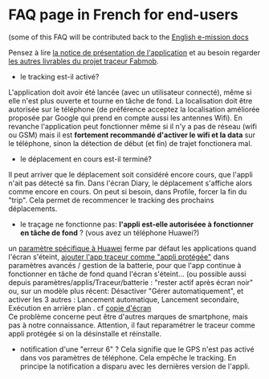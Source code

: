 # FAQ page in French for end-users  

(some of this FAQ will be contributed back to the [English e-mission docs](https://github.com/e-mission/e-mission-docs)

Pensez à lire [la notice de présentation de l'application](https://docs.google.com/document/d/1X_FwiXjmWEFCLNhEXNa3-cD0FCjOURlLClCUiUoQ6PM/) et au besoin regarder [les autres livrables du projet traceur Fabmob](https://oultim.frama.site/livrables).  

- le tracking est-il activé?

L'application doit avoir été lancée (avec un utilisateur connecté), même si elle n'est plus ouverte et tourne en tâche de fond.
La localisation doit être autorisée sur le téléphone (de préférence acceptez la localisation améliorée proposée par Google qui prend en compte aussi les antennes Wifi).
En revanche l'application peut fonctionner même si il n'y a pas de réseau (wifi ou GSM) mais il est **fortement recommandé d'activer le wifi et la data** sur le téléphone, sinon la détection de début (et fin) de trajet fonctionera mal.

- le déplacement en cours est-il terminé?

Il peut arriver que le déplacement soit considéré encore cours, que l'appli n'ait pas détecté sa fin. Dans l'écran Diary, le déplacement s'affiche alors comme encore en cours. On peut si besoin, dans Profile, forcer la fin du "trip". Cela permet de recommencer le tracking des prochains déplacements.

- le traçage ne fonctionne pas: **l'appli est-elle autoriséee à fonctionner en tâche de fond** ? (vous avez un téléphone Huawei?)

 un [paramètre spécifique à Huawei](https://android.stackexchange.com/questions/152649/what-is-protected-apps-in-huawei-phones#152662) ferme par défaut les applications quand l'écran s'éteint, [ajouter l'app traceur comme "appli protégée"](https://support.mypacer.com/hc/en-us/articles/115004919668-My-Huawei-phone-stops-counting-steps-What-should-I-do) dans paramètres avancés / gestion de la batterie, pour que l'app continue à fonctionner en tâche de fond quand l'écran s'éteint...
 (ou possible aussi depuis paramètres/applis/Traceur/batterie : "rester actif après écran noir" ou, sur un modèle plus récent: Désactiver "Gérer automatiquement", et activer les 3 autres : Lancement automatique, Lancement secondaire, Exécution en arrière plan . cf [copie d'écran](https://github.com/fabmob/e-mission-docs/blob/master/docs/assets/images/huawei-battery-param.jpg)   
 Ce problème concerne peut être d'autres marques de smartphone, mais pas à notre connaissance.
Attention, il faut reparamétrer le traceur comme appli protégée si on la désinstalle et réinstalle.

- notification d'une "erreur 6" ?
Cela signifie que le GPS n'est pas activé dans vos paramètres de téléphone. Cela empêche le tracking. En principe la notification a disparu avec les dernières version de l'appli.
